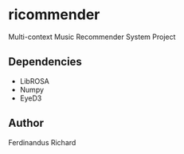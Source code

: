 # ricommender

Multi-context Music Recommender System Project

## Dependencies

- LibROSA
- Numpy
- EyeD3

## Author

Ferdinandus Richard
